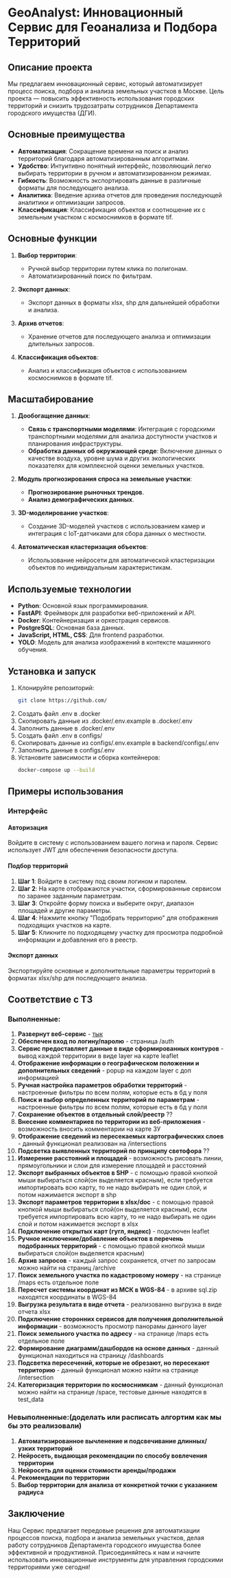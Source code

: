 # GeoAnalyst: Инновационный Сервис для Геоанализа и Подбора Территорий


## Описание проекта

Мы предлагаем инновационный сервис, который автоматизирует процесс поиска, подбора и анализа земельных участков в Москве. Цель проекта — повысить эффективность использования городских территорий и снизить трудозатраты сотрудников Департамента городского имущества (ДГИ).

## Основные преимущества

- **Автоматизация**: Сокращение времени на поиск и анализ территорий благодаря автоматизированным алгоритмам.
- **Удобство**: Интуитивно понятный интерфейс, позволяющий легко выбирать территории в ручном и автоматизированном режимах.
- **Гибкость**: Возможность экспортировать данные в различные форматы для последующего анализа.
- **Аналитика**: Введение архива отчетов для проведения последующей аналитики и оптимизации запросов.
- **Классификация**: Классификация объектов и соотношение их с земельным участком с космоснимков в формате tif.

## Основные функции

1. **Выбор территории**:
   - Ручной выбор территории путем клика по полигонам.
   - Автоматизированный поиск по фильтрам.

2. **Экспорт данных**:
   - Экспорт данных в форматы xlsx, shp для дальнейшей обработки и анализа.

3. **Архив отчетов**:
   - Хранение отчетов для последующего анализа и оптимизации длительных запросов.

4. **Классификация объектов**:
   - Анализ и классификация объектов с использованием космоснимков в формате tif.

## Масштабирование

1. **Дообогащение данных**:
   - **Связь с транспортными моделями**: Интеграция с городскими транспортными моделями для анализа доступности участков и планирования инфраструктуры.
   - **Обработка данных об окружающей среде**: Включение данных о качестве воздуха, уровне шума и других экологических показателях для комплексной оценки земельных участков.

2. **Модуль прогнозирования спроса на земельные участки**:
   - **Прогнозирование рыночных трендов**.
   - **Анализ демографических данных**.

3. **3D-моделирование участков**:
   - Создание 3D-моделей участков с использованием камер и интеграция с IoT-датчиками для сбора данных о местности.

4. **Автоматическая кластеризация объектов**:
   - Использование нейросети для автоматической кластеризации объектов по индивидуальным характеристикам.

## Используемые технологии

- **Python**: Основной язык программирования.
- **FastAPI**: Фреймворк для разработки веб-приложений и API.
- **Docker**: Контейнеризация и оркестрация сервисов.
- **PostgreSQL**: Основная база данных.
- **JavaScript, HTML, CSS**: Для frontend разработки.
- **YOLO**: Модель для анализа изображений в контексте машинного обучения.

## Установка и запуск

1. Клонируйте репозиторий:
    ```bash
    git clone https://github.com/
    ```
2. Создать файл .env в .docker
3. Скопировать данные из .docker/.env.example в .docker/.env
4. Заполнить данные в .docker/.env
5. Создать файл .env в configs/
6. Скопировать данные из configs/.env.example в backend/configs/.env
7. Заполнить данные в configs/.env
8. Установите зависимости и сборка контейнеров:
    ```bash
    docker-compose up --build
    ```

## Примеры использования

### Интерфейс

#### Авторизация
Войдите в систему с использованием вашего логина и пароля. Сервис использует JWT для обеспечения безопасности доступа.

#### Подбор территорий

1. **Шаг 1**: Войдите в систему под своим логином и паролем.
2. **Шаг 2**: На карте отображаются участки, сформированные сервисом по заранее заданным параметрам.
3. **Шаг 3**: Откройте форму поиска и выберите округ, диапазон площадей и другие параметры.
4. **Шаг 4**: Нажмите кнопку "Подобрать территорию" для отображения подходящих участков на карте.
5. **Шаг 5**: Кликните по подходящему участку для просмотра подробной информации и добавления его в реестр.

#### Экспорт данных

Экспортируйте основные и дополнительные параметры территорий в форматах xlsx/shp для последующего анализа.

## Соответствие с ТЗ
### Выполненные:
1. **Развернут веб-сервис** - [тык](https://194.113.34.22.sslip.io)
2. **Обеспечен вход по логину/паролю** - страница /auth
3. **Сервис предоставляет данные в виде сформированных контуров** - вывод каждой территории в виде layer на карте leaflet
4. **Отображение информации о географическом положении и дополнительных сведений** - popup на каждом layer с доп информацией
5. **Ручная настройка параметров обработки территорий** - настроенные фильтры по всем полям, которые есть в бд у поля
6. **Поиск и выбор определенных территорий по параметрам** - настроенные фильтры по всем полям, которые есть в бд у поля
7. **Сохранение объектов в отдельный слой/реестр** ??
8. **Внесение комментариев по территории из веб-приложения** - возможность вносить комментарии на карте ЗУ
9. **Отображение сведений из пересекаемых картографических слоев** - данный функционал реализован на /intersections
10. **Подсветка выявленных территорий по принципу светофора** ??
11. **Измерение расстояний и площадей** - возможность рисовать линии, прямоугольники и слои для измерение площадей и расстояний
12. **Экспорт выбранных объектов в SHP** - с помощью правой кнопкой мыши выбираться слой(он выделяется красным), если требуется импортировать всю карту, то не надо выбирать не один слой, и потом нажимается экспорт в shp
13. **Экспорт параметров территории в xlsx/doc** - с помощью правой кнопкой мыши выбираться слой(он выделяется красным), если требуется импортировать всю карту, то не надо выбирать не один слой и потом нажимается экспорт в xlsx
14. **Подключение открытых карт (гугл, яндекс)** - подключен leaflet
15. **Ручное исключение/добавление объектов в перечень подобранных территорий** - с помощью правой кнопкой мыши выбираться слой(он выделяется красным)
16. **Архив запросов** - каждый запрос сохраняется, отчет по запросам можно найти на страниц /archive
17. **Поиск земельного участка по кадастровому номеру** - на странице /maps есть отдельное поле
18. **Пересчет системы координат из МСК в WGS-84** - в архиве sql.zip находятся координаты в WGS-84
19. **Выгрузка результата в виде отчета** - реализованно выгрузка в виде отчета xlsx
20. **Подключение сторонних сервисов для получения дополнительной информации** - возможность просмотр панорамы данного layer
21. **Поиск земельного участка по адресу** - на странице /maps есть отдельное поле
22. **Формирование диаграмм/дашбордов на основе данных** - данный функционал находиться на страницу /dashboards
23. **Подсветка пересечений, которые не обрезают, но пересекают территорию** - данный функционал можно найти на странице /intersection
24. **Категоризация территории по космоснимкам** - данный функционал можно найти на странице /space, тестовые данные находятся в test_data

### Невыполненные:(доделать или расписать алгортим как мы бы это реализовали)
1. **Автоматизированное вычленение и подсвечивание длинных/узких территорий**
2. **Нейросеть, выдающая рекомендации по способу вовлечения территории**
3. **Нейросеть для оценки стоимости аренды/продажи** 
4. **Рекомендации по территории**
5. **Выбор территории для анализа от конкретной точки с указанием радиуса**

## Заключение

Наш Сервис предлагает передовые решения для автоматизации процессов поиска, подбора и анализа земельных участков, делая работу сотрудников Департамента городского имущества более эффективной и продуктивной. Присоединяйтесь к нам и начните использовать инновационные инструменты для управления городскими территориями уже сегодня!

